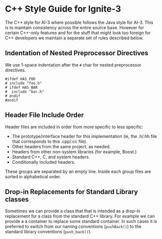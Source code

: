 # C++ Style Guide for Ignite-3

The C++ style for AI-3 where possible follows the Java style for AI-3. This is to
maintain consistency across the entire source base. However for certain C++-only
features and for the stuff that might look too foreign for C++ developers we
maintain a separate set of rules described below.

## Indentation of Nested Preprocessor Directives

We use 1-space indentation after the `#` char for nested preprocessor directives.

```
#ifdef HAS_FOO
# include "foo.h"
# ifdef HAS_BAR
#  include "bar.h"
# endif
#endif
```

## Header File Include Order

Header files are included in order from more specific to less specific:

* The prototype/interface header for this implementation (ie, the .h/.hh file that
  corresponds to this .cpp/.cc file).
* Other headers from the same project, as needed.
* Headers from other non-system libraries (for example, Boost.)
* Standard C++, C, and system headers.
* Conditionally included headers.

These groups are separated by an empty line. Inside each group files are sorted in alphabetical order.

## Drop-in Replacements for Standard Library classes

Sometimes we can provide a class that that is intended as a drop-in replacement for
a class from the standard C++ library. For example we can provide a a container to
replace some standard container. In such cases it is preferred to switch from our
naming conventions (`pushBack()`) to the standard library conventions (`push_back()`).


